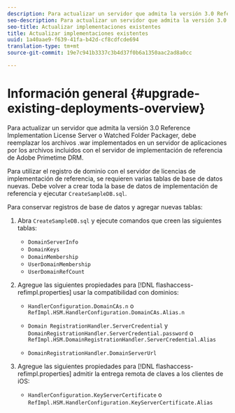 ```yaml
---
description: Para actualizar un servidor que admita la versión 3.0 Reference Implementation License Server o Watched Folder Packager, debe reemplazar los archivos .war implementados en un servidor de aplicaciones por los archivos incluidos con el servidor de implementación de referencia de Adobe Primetime DRM.
seo-description: Para actualizar un servidor que admita la versión 3.0 Reference Implementation License Server o Watched Folder Packager, debe reemplazar los archivos .war implementados en un servidor de aplicaciones por los archivos incluidos con el servidor de implementación de referencia de Adobe Primetime DRM.
seo-title: Actualizar implementaciones existentes
title: Actualizar implementaciones existentes
uuid: 1a40aae9-f639-41fa-b42d-cf8cdfcde694
translation-type: tm+mt
source-git-commit: 19e7c941b3337c3b4d37f0b6a1350aac2ad8a0cc

---
```



# Información general {#upgrade-existing-deployments-overview}

Para actualizar un servidor que admita la versión 3.0 Reference Implementation License Server o Watched Folder Packager, debe reemplazar los archivos .war implementados en un servidor de aplicaciones por los archivos incluidos con el servidor de implementación de referencia de Adobe Primetime DRM.

Para utilizar el registro de dominio con el servidor de licencias de implementación de referencia, se requieren varias tablas de base de datos nuevas. Debe volver a crear toda la base de datos de implementación de referencia y ejecutar `CreateSampleDB.sql`.

Para conservar registros de base de datos y agregar nuevas tablas:

1. Abra `CreateSampleDB.sql` y ejecute comandos que creen las siguientes tablas:

   * `DomainServerInfo`
   * `DomainKeys`
   * `DomainMembership`
   * `UserDomainMembership`
   * `UserDomainRefCount`

1. Agregue las siguientes propiedades para [!DNL flashaccess-refimpl.properties] usar la compatibilidad con dominios:

   * `HandlerConfiguration.DomainCAs.n` o `RefImpl.HSM.HandlerConfiguration.DomainCAs.Alias.n`

   * `Domain RegistrationHandler.ServerCredential` y `DomainRegistrationHandler.ServerCredential.password` o `RefImpl.HSM.DomainRegistrationHandler.ServerCredential.Alias`

   * `DomainRegistrationHandler.DomainServerUrl`

1. Agregue las siguientes propiedades para [!DNL flashaccess-refimpl.properties] admitir la entrega remota de claves a los clientes de iOS:

   * `HandlerConfiguration.KeyServerCertificate` o `RefImpl.HSM.HandlerConfiguration.KeyServerCertificate.Alias`